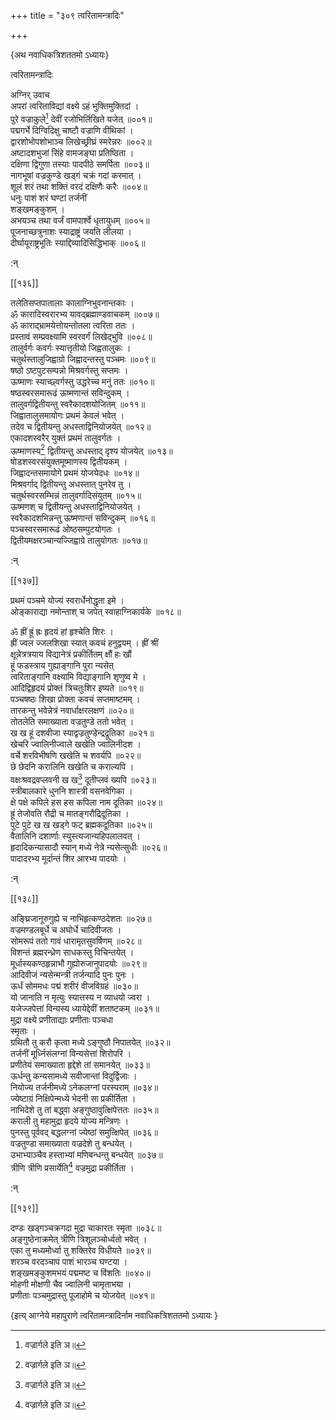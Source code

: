 +++
title = "३०९ त्वरितामन्त्रादिः"

+++

\{अथ नवाधिकत्रिशततमो ऽध्यायः\}

त्वरितामन्त्रादिः  
    
अग्निर् उवाच  
अपरां त्वरिताविद्यां वक्ष्ये ऽहं भुक्तिमुक्तिदां   ।  
पुरे वज्राकुले[^१] देवीं रजोभिर्लिखिते यजेत् ॥००१॥  
पद्मगर्भे दिग्विदिक्षु चाष्टौ वज्राणि वीथिकां   ।  
द्वारशोभोपशोभाञ्च लिखेच्छ्रीघ्रं स्मरेन्नरः   ॥००२॥  
अष्टादशभुजां सिंहे वामजङ्घा प्रतिष्ठिता   ।  
दक्षिणा द्विगुणा तस्याः पादपीठे समर्पिता   ॥००३॥  
नागभूषां वज्रकुण्डे खड्गं चक्रं गदां करमात्   ।  
शूलं शरं तथा शक्तिं वरदं दक्षिणैः करैः   ॥००४॥  
धनुः पाशं शरं घण्टां तर्जनीं  
शङ्खमङ्कुशम् ।  
अभयञ्च तथा वर्जं वामपार्श्वे धृतायुधम्   ॥००५॥  
पूजनाच्छत्रुनाशः स्याद्राष्ट्रं जयति लीलया   ।  
दीर्घायूराष्ट्रभूतिः स्याद्दिव्यादिसिद्धिभाक्   ॥००६॥  
    
:न्  
    
[^१]: वज्रार्गले इति ञ॥  

[[१३६]]
    
तलेतिसप्तपातालाः कालाग्निभुवनान्तकाः ।  
ॐ कारादिस्वरारभ्य यावद्ब्रह्माण्डवाचकम् ॥००७॥  
ॐ काराद्भ्रामयेत्तोयन्तोतला त्वरिता ततः ।  
प्रस्तावं सम्प्रवक्ष्यामि स्वरवर्गं लिखेद्भुवि ॥००८॥  
तालुर्वर्गः कवर्गः स्यात्तृतीयो जिह्वतालुकः ।  
चतुर्थस्तालुजिह्वाग्रो जिह्वादन्तस्तु पञ्चमः ॥००९॥  
षष्ठो ऽष्टपुटसम्पन्नो मिश्रवर्गस्तु सप्तमः   ।  
ऊष्माणः स्याच्छ्वर्गस्तु उद्धरेच्च मनुं ततः   ॥०१०॥  
षष्ठस्वरसमारूढं ऊष्मणान्तं सविन्दुकम्   ।  
तालुवर्गद्वितीयन्तु स्वरैकादशयोजितम् ॥०११॥  
जिह्वातालुसमायोगः प्रथमं केवलं भवेत् ।  
तदेव च द्वितीयन्तु अधस्ताद्विनियोजयेत् ॥०१२॥  
एकादशस्वरैर् युक्तं प्रथमं तालुवर्गतः ।  
ऊष्माणस्य[^१] द्वितीयन्तु अधस्ताद् दृश्य योजयेत्   ॥०१३॥  
षोडशस्वरसंयुक्तमूष्माणस्य द्वितीयकम् ।  
जिह्वादन्तसमायोगे प्रथमं योजयेदधः ॥०१४॥  
मिश्रवर्गाद् द्वितीयन्तु अधस्तात् पुनरेव तु ।  
चतुर्थस्वरसम्भिन्नं तालुवर्गादिसंयुतम् ॥०१५॥  
ऊष्मणश् च द्वितीयन्तु अधस्ताद्विनियोजयेत् ।  
स्वरैकादशभिन्नन्तु ऊष्मणान्तं सविन्दुकम् ॥०१६॥  
पञ्चस्वरसमारूढं ओष्ठसम्पुटयोगतः   ।  
द्वितीयमक्षरञ्चान्यज्जिह्वाग्रे तालुयोगतः ॥०१७॥  
    
:न्  
    
[^१]: ऊष्माणस्येत्ययं पाठो न साधुः  

[[१३७]]
    
प्रथमं पञ्चमे योज्यं स्वरार्धेनोद्धृता इमे ।  
ओङ्काराद्या नमोन्ताश् च जपेत् स्वाहाग्निकार्यके ॥०१८॥  
    
ॐ ह्रीं ह्रूं ह्रः हृदयं हां हृश्चेति शिरः ।  
ह्रीं ज्वल ज्जलशिखा स्यात् कवचं हनुद्वयम् । ह्रीं श्रीं  
क्षून्नेत्रत्रयाय विद्यानेत्रं प्रकीर्तितम् क्षौं हः खौं  
हूं फडस्त्राय गुह्याङ्गानि पुरा न्यसेत्  
त्वरिताङ्गानि वक्ष्यामि विद्याङ्गानि शृणुष्व मे   ।  
आदिद्विहृदयं प्रोक्तं त्रिचतुःशिर इष्यते ॥०१९॥  
पञ्चषष्ठः शिखा प्रोक्ता कवचं सप्तमाष्टमम्   ।  
तारकन्तु भवेन्नेत्रं नवार्धाक्षरलक्षणं   ॥०२०॥  
तोतलेति समाख्याता वज्रतुण्डे ततो भवेत् ।  
ख ख हूं दशवीजा स्याद्वज्रतुण्डेन्द्रद्रूतिका   ॥०२१॥  
खेचरि ज्वालिनीज्वाले खखेति ज्वालिनीदश ।  
वर्चे शरविभीषणि खखेति च शवर्यपि ॥०२२॥  
छे छेदनि करालिनि खखेति च कराल्यपि ।  
वक्षःश्रवद्रवप्लवनी ख ख[^१] दूतीप्लवं ख्यपि   ॥०२३॥  
स्त्रीबालकारे धुननि शास्त्री वसनवेगिका ।  
क्षे पक्षे कपिले हस हस कपिला नाम दूतिका ॥०२४॥  
ह्रूं तेजोवति रौद्री च मातङ्गरौद्रिदूतिका ।  
पुटे पुटे ख ख खड्गे फट् ब्रह्मकदूतिका ॥०२५॥  
वैतालिनि दशार्णाः स्युस्त्यजान्यहिपलालवत् ।  
हृदादिकन्यासादौ स्यान् मध्ये नेत्रे न्यसेत्सुधीः   ॥०२६॥  
पादादरभ्य मूर्दान्तं शिर आरभ्य पादयोः ।  
    
:न्  
    
[^१]: वक्षःश्रवद्रवप्लवनीथथेति ख॥ , छ॥ च  

[[१३८]]
    
अङ्घ्रिजानूरुगुह्ये च नाभिहृत्कण्ठदेशतः   ॥०२७॥  
वज्रमण्डलबूर्धे च अघोर्धे चादिवीजतः ।  
सोमरूपं ततो गावं धारामृतसुवर्षिणम् ॥०२८॥  
विशन्तं ब्रह्मरन्ध्रेण साधकस्तु विचिन्तयेत् ।  
मूर्धास्यकण्ठहृन्नाभौ गुह्योरुजानुपादयोः   ॥०२९॥  
आदिवीजं न्यसेन्मन्त्री तर्जन्यादि पुनः पुनः ।  
ऊर्धं सोममधः पद्मं शरीरं वीजविग्रहं   ॥०३०॥  
यो जानाति न मृत्युः स्यात्तस्य न व्याधयो ज्वरा ।  
यजेज्जपेत्तां विन्यस्य ध्यायेद्देवीं शताष्टकम्   ॥०३१॥  
मुद्रा वक्ष्ये प्रणीताद्याः प्रणीताः पञ्चधा  
स्मृताः ।  
ग्रथितौ तु करौ कृत्वा मध्ये ऽङ्गुष्ठौ निपातयेत्   ॥०३२॥  
तर्जनीं मूर्ध्निसंलग्नां विन्यसेत्तां शिरोपरि   ।  
प्रणीतेयं समाख्याता हृद्देशे तां समानयेत्   ॥०३३॥  
ऊर्धन्तु कन्यसामध्ये सवीजान्तां विदुर्द्विजाः ।  
नियोज्य तर्जनीमध्ये ऽनेकलग्नां परस्पराम् ॥०३४॥  
ज्येष्टाग्रं निक्षिपेन्मध्ये भेदनी सा प्रकीर्तिता   ।  
नाभिदेशे तु तां बद्ध्वा अङ्गुष्ठावुत्क्षिपेत्ततः   ॥०३५॥  
कराली तु महामुद्रा हृदये योज्य मन्त्रिणः ।  
पुनस्तु पूर्ववद् बद्धलग्नां ज्येष्ठां समुत्क्षिपेत्   ॥०३६॥  
वज्रतुण्डा समाख्याता वज्रदेशे तु बन्धयेत् ।  
उभाभ्याञ्चैव हस्ताभ्यां मणिबन्धन्तु बन्धयेत्   ॥०३७॥  
त्रीणि त्रीणि प्रसार्येति[^१] वज्रमुद्रा प्रकीर्तिता ।  
    
:न्  
    
[^१]: प्रसार्या चेति ट॥  

[[१३९]]
    
दण्डः खड्गञ्चक्रगदा मुद्रा चाकारतः स्मृता   ॥०३८॥  
अङ्गुष्ठेनाक्रमेत् त्रीणि त्रिशूलञ्चोर्ध्वतो भवेत्   ।  
एका तु मध्यमोर्ध्वा तु शक्तिरेव विधीयते ॥०३९॥  
शरञ्च वरदञ्चापं पाशं भारञ्च घण्टया   ।  
शङ्खमङ्कुशमभयं पद्ममष्ट च विंशतिः   ॥०४०॥  
मोहणी मोक्षणी चैव ज्वालिनी चामृताभया   ।  
प्रणीताः पञ्चमुद्रास्तु पूजाहोमे च योजयेत् ॥०४१॥

\{इत्य् आग्नेये महापुराणे त्वरितामन्त्रादिर्नाम नवाधिकत्रिशततमो ऽध्यायः  }
    